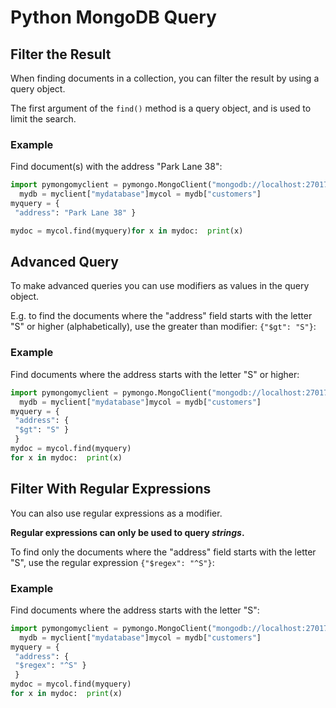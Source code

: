 
Python MongoDB Query
====================


Filter the Result
-----------------


When finding documents in a collection, you can filter the result by using a 
query object.


The first argument of the `find()` method 
is a query object, and is used to limit the search.



### Example


Find document(s) with the address "Park Lane 38":



```python
import pymongomyclient = pymongo.MongoClient("mongodb://localhost:27017/")
  mydb = myclient["mydatabase"]mycol = mydb["customers"]
myquery = {
 "address": "Park Lane 38" }

mydoc = mycol.find(myquery)for x in mydoc:  print(x)
```


Advanced Query
--------------


To make advanced queries you can use modifiers as values in the query object.


E.g. to find the documents where the "address" field starts with the letter "S" 
or higher (alphabetically), use the greater than modifier:
`{"$gt": "S"}`:



### Example


Find documents where the address starts with the letter "S" or 
higher:



```python
import pymongomyclient = pymongo.MongoClient("mongodb://localhost:27017/")
  mydb = myclient["mydatabase"]mycol = mydb["customers"]
myquery = {
 "address": {
 "$gt": "S" }
 }
mydoc = mycol.find(myquery)
for x in mydoc:  print(x)
```


Filter With Regular Expressions
-------------------------------


You can also use regular expressions as a modifier.



**Regular expressions can only be used to query *strings*.**



To find only the documents where the "address" field starts with the letter "S", use the regular 
expression `{"$regex": "^S"}`:



### Example


Find documents where the address starts with the letter "S":



```python
import pymongomyclient = pymongo.MongoClient("mongodb://localhost:27017/")
  mydb = myclient["mydatabase"]mycol = mydb["customers"]
myquery = {
 "address": {
 "$regex": "^S" }
 }
mydoc = mycol.find(myquery)
for x in mydoc:  print(x)
```


